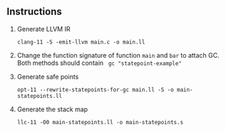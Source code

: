 ## Instructions

1. Generate LLVM IR
    
       clang-11 -S -emit-llvm main.c -o main.ll

2. Change the function signature of function `main` and `bar` to attach GC. Both methods should contain ` gc "statepoint-example"`

3. Generate safe points

       opt-11 --rewrite-statepoints-for-gc main.ll -S -o main-statepoints.ll

4. Generate the stack map

       llc-11 -O0 main-statepoints.ll -o main-statepoints.s
